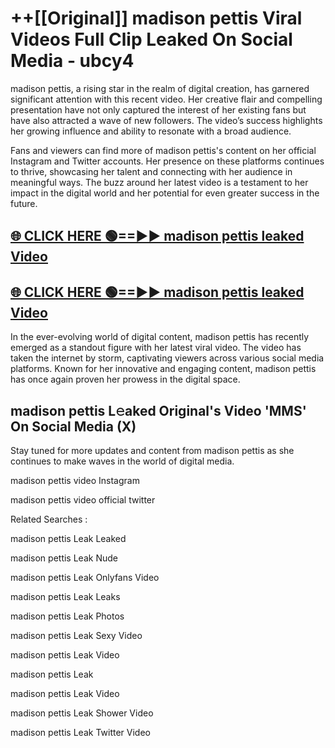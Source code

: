 # ++[[Original]] madison pettis Viral Videos Full Clip Leaked On Social Media - ubcy4<br>

madison pettis, a rising star in the realm of digital creation, has garnered significant attention with this recent video. Her creative flair and compelling presentation have not only captured the interest of her existing fans but have also attracted a wave of new followers. The video’s success highlights her growing influence and ability to resonate with a broad audience.

Fans and viewers can find more of madison pettis's content on her official Instagram and Twitter accounts. Her presence on these platforms continues to thrive, showcasing her talent and connecting with her audience in meaningful ways. The buzz around her latest video is a testament to her impact in the digital world and her potential for even greater success in the future.


## [🌐 CLICK HERE 🟢==►► madison pettis leaked Video ](https://onlyclips.site?title=madison_pettis&ref=git)

## [🌐 CLICK HERE 🟢==►► madison pettis leaked Video ](https://onlyclips.site?title=madison_pettis&ref=git)


In the ever-evolving world of digital content, madison pettis has recently emerged as a standout figure with her latest viral video. The video has taken the internet by storm, captivating viewers across various social media platforms. Known for her innovative and engaging content, madison pettis has once again proven her prowess in the digital space.



## madison pettis L𝚎aked Original's Video 'MMS' On Social Media (X)


Stay tuned for more updates and content from madison pettis as she continues to make waves in the world of digital media.

madison pettis video Instagram

madison pettis video official twitter


Related Searches :

madison pettis Leak Leaked

madison pettis Leak Nude

madison pettis Leak Onlyfans Video

madison pettis Leak Leaks

madison pettis Leak Photos

madison pettis Leak Sexy Video

madison pettis Leak Video

madison pettis Leak

madison pettis Leak Video

madison pettis Leak Shower Video

madison pettis Leak Twitter Video

